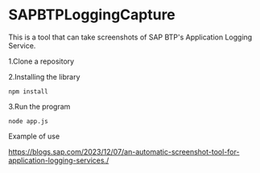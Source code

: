 # SAPBTPLoggingCapture
This is a tool that can take screenshots of SAP BTP's Application Logging Service.

1.Clone a repository

2.Installing the library
```
npm install
```
3.Run the program
```
node app.js
```


Example of use

https://blogs.sap.com/2023/12/07/an-automatic-screenshot-tool-for-application-logging-services./
